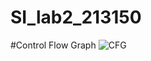 # SI_lab2_213150
#Control Flow Graph 
![CFG](https://github.com/ilievskyy/SI_lab2_213150/assets/129380121/dbdb78eb-76d4-4c51-a29a-7609f1e8ed3e)
